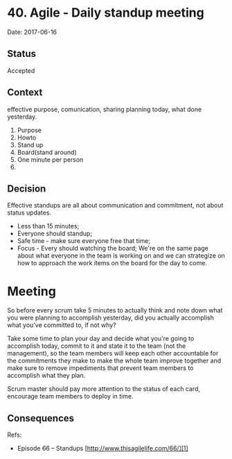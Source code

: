 # 40. Agile - Daily standup meeting

Date: 2017-06-16

## Status

Accepted

## Context

effective
purpose, comunication, sharing planning today, what done yesterday.
1. Purpose
2. Howto
3. Stand up
4. Board(stand around)
5. One minute per person
6. 

## Decision

Effective standups are all about communication and commitment, not about status updates.

* Less than 15 minutes;
* Everyone should standup;
* Safe time - make sure everyone free that time;
* Focus - Every should watching the board;
We're on the same page about what everyone in the team is working on and we can strategize on how to approach the work items on the board for the day to come.

# Meeting

So before every scrum take 5 minutes to actually think and note down what you were planning to accomplish yesterday, did you actually accomplish what you've committed to, if not why?

Take some time to plan your day and decide what you're going to accomplish today, commit to it and state it to the team (not the management), so the team members will keep each other accountable for the commitments they make to make the whole team improve together and make sure to remove impediments that prevent team members to accomplish what they plan.

Scrum master should pay more attention to the status of each card, encourage team members to deploy in time.

## Consequences

Refs:

* Episode 66 – Standups [http://www.thisagilelife.com/66/][1]

[1]:	http://www.thisagilelife.com/66/